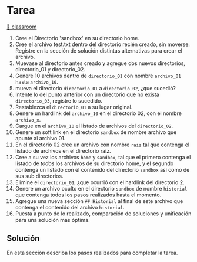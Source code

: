 # Tarea

[🔗 classroom](https://classroom.github.com/a/giJcA0wq)

1. Cree el Directorio 'sandbox' en su directorio home.
2. Cree el archivo test.txt dentro del directorio recién creado, sin moverse. Registre en la sección de solución distintas alternativas para crear el archivo.
3. Muevase al directorio antes creado y agregue dos nuevos directorios, directorio_01 y directorio_02.
4. Genere 10 archivos dentro de `directorio_01` con nombre `archivo_01` hasta `archivo_10`.
5. mueva el directorio `directorio_01` a `directorio_02`, ¿que sucedió?
6. Intente lo del punto anterior con un directorio que no exista `directorio_03`, registre lo sucedido.
7. Restablezca el `directorio_01` a su lugar original.
8. Genere un hardlink del `archivo_10` en el directorio 02, con el nombre `archivo_x`.
9. Cargue en el `archivo_10` el listado de archivos del `directorio_02`.
10. Genere un soft link en el directorio `sandbox` de nombre archivo que apunte al archivo 01.
11. En el directorio 02 cree un archivo con nombre `raiz` tal que contenga el listado de archivos en el directorio raíz.
12. Cree a su vez los archivos `home` y `sandbox`, tal que el primero contenga el listado de *todos* los archivos de su directorio home, y el segundo contenga un listado con el contenido del directorio `sandbox` así como de sus sub directorios.
13. Elimine el `directorio_01`, ¿que ocurrió con el hardlink del directorio 2.
14. Genere un archivo oculto en el directorio `sandbox` de nombre `historial` que contenga todos los pasos realizados hasta el momento.
15. Agregue una nueva sección `## Historial` al final de este archivo que contenga el contenido del archivo `historial`.
16. Puesta a punto de lo realizado, comparación de soluciones y unificación para una solución más óptima.

## Solución

En esta sección describa los pasos realizados para completar la tarea.
